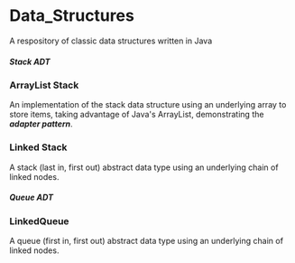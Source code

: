 Data_Structures
===============

A respository of classic data structures written in Java

##### Stack ADT
### ArrayList Stack

An implementation of the stack data structure using an underlying array to store items, taking advantage of Java's ArrayList, demonstrating the _**adapter pattern**_.

### Linked Stack

A stack (last in, first out) abstract data type using an underlying chain of linked nodes.


##### Queue ADT
### LinkedQueue
A queue (first in, first out) abstract data type using an underlying chain of linked nodes.
